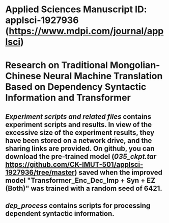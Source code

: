 # Applied Sciences Manuscript ID: applsci-1927936 (https://www.mdpi.com/journal/applsci)
# Research on Traditional Mongolian-Chinese Neural Machine Translation Based on Dependency Syntactic Information and Transformer 

## *Experiment scripts and related files* contains experiment scripts and results. In view of the excessive size of the experiment results, they have been stored on a network drive, and the sharing links are provided. On github, you can download the pre-trained model (*035_ckpt.tar* https://github.com/CK-IMUT-501/applsci-1927936/tree/master) saved when the improved model "Transformer_Enc_Dec_Imp + Syn + EZ (Both)" was trained with a random seed of 6421.
## *dep_process* contains scripts for processing dependent syntactic information.
